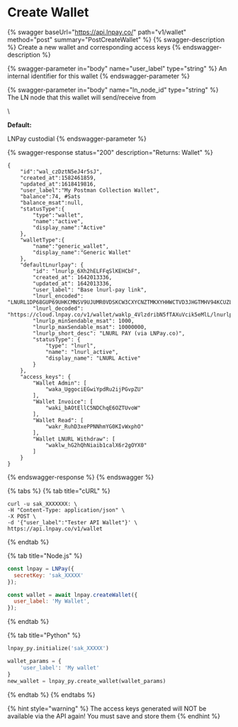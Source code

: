 # Create Wallet

{% swagger baseUrl="https://api.lnpay.co/" path="v1/wallet" method="post" summary="PostCreateWallet" %}
{% swagger-description %}
Create a new wallet and corresponding access keys
{% endswagger-description %}

{% swagger-parameter in="body" name="user_label" type="string" %}
An internal identifier for this wallet
{% endswagger-parameter %}

{% swagger-parameter in="body" name="ln_node_id" type="string" %}
The LN node that this wallet will send/receive from

\




**Default:**

 LNPay custodial
{% endswagger-parameter %}

{% swagger-response status="200" description="Returns: Wallet" %}
```
{
    "id":"wal_czDztN5eJ4r5sJ",
    "created_at":1582461859,
    "updated_at":1618419816,
    "user_label":"My Postman Collection Wallet",
    "balance":74, #Sats
    "balance_msat":null,
    "statusType":{
        "type":"wallet",
        "name":"active",
        "display_name":"Active"
    },
    "walletType":{
        "name":"generic_wallet",
        "display_name":"Generic Wallet"
    },
    "defaultLnurlpay": {
        "id": "lnurlp_6Xh2hELFFqSlKEHCbF",
        "created_at": 1642013336,
        "updated_at": 1642013336,
        "user_label": "Base lnurl-pay link",
        "lnurl_encoded": "LNURL1DP68GUP69UHKCMNSV9UJUMR0VDSKCW3CXYCNZTMKXYHHWCTVD3JHGTMHV94KCUZLX3TXC7NYWF5KYN34VE2YZKR42E3KJ6E4V4XKCNP0D3H82UNVWQHKCMN4WFK8QHEKTP5RY6Z9F3RYVU2ND3952JZRVFRQWUZJNJ",
        "lnurl_decoded": "https://cloud.lnpay.co/v1/wallet/waklp_4VlzdribN5fTAXuVcik5eMlL/lnurlp/lnurlp_6Xh2hELFFqSlKEHCbF",
        "lnurlp_minSendable_msat": 1000,
        "lnurlp_maxSendable_msat": 10000000,
        "lnurlp_short_desc": "LNURL PAY (via LNPay.co)",
        "statusType": {
            "type": "lnurl",
            "name": "lnurl_active",
            "display_name": "LNURL Active"
        }
    },
    "access_keys": {
        "Wallet Admin": [
            "waka_UggociEGwiYpdRu2ijPGvpZU"
        ],
        "Wallet Invoice": [
            "waki_bAOtEllC5NDChqE6OZTUvoW"
        ],
        "Wallet Read": [
            "wakr_RuhD3xePPNNhmYG0KIvWxphO"
        ],
        "Wallet LNURL Withdraw": [
            "waklw_hG2hQhNiaib1calX6r2gOYX0"
        ]
    }
}
```
{% endswagger-response %}
{% endswagger %}

{% tabs %}
{% tab title="cURL" %}
```
curl -u sak_XXXXXXX: \
-H "Content-Type: application/json" \
-X POST \
-d '{"user_label":"Tester API Wallet"}' \
https://api.lnpay.co/v1/wallet
```
{% endtab %}

{% tab title="Node.js" %}
```javascript
const lnpay = LNPay({
  secretKey: 'sak_XXXXX'
});

const wallet = await lnpay.createWallet({
  user_label: 'My Wallet',
});
```
{% endtab %}

{% tab title="Python" %}
```python
lnpay_py.initialize('sak_XXXXX')

wallet_params = {
    'user_label': 'My wallet'
}
new_wallet = lnpay_py.create_wallet(wallet_params)
```
{% endtab %}
{% endtabs %}

{% hint style="warning" %}
The access keys generated will NOT be available via the API again! You must save and store them
{% endhint %}


